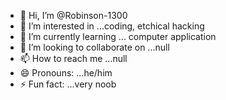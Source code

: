 - 👋 Hi, I’m @Robinson-1300
- 👀 I’m interested in ...coding, etchical hacking 
- 🌱 I’m currently learning ... computer application 
- 💞️ I’m looking to collaborate on ...null
- 📫 How to reach me ...null
- 😄 Pronouns: ...he/him
- ⚡ Fun fact: ...very noob 

<!---
Robinson-1300/Robinson-1300 is a ✨ special ✨ repository because its `README.md` (this file) appears on your GitHub profile.
You can click the Preview link to take a look at your changes.
--->
